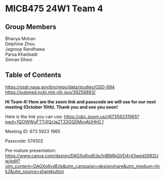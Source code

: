 # MICB475 24W1 Team 4

## Group Members
Bhavya Mohan\
Delphine Zhou\
Jagroop Randhawa\
Parsa Khanbadr\
Simran Dhesi

## Table of Contents

https://osdr.nasa.gov/bio/repo/data/studies/OSD-694
https://pubmed.ncbi.nlm.nih.gov/39256883/


**Hi Team 4! Here are the zoom link and passcode we will use for our next meeting (October 10th). Thank you and see you soon!**

Here is the link you can use: https://ubc.zoom.us/j/67359231965?pwd=1QOWWuFTTjXQcla2T32GQ5MoyAUHhG.1

Meeting ID: 673 5923 1965

Passcode: 574502


Pre-mature presentation: https://www.canva.com/design/DAGXo6vdEds/lnBNRkQVD4r43wed26R2Uw/edit?utm_content=DAGXo6vdEds&utm_campaign=designshare&utm_medium=link2&utm_source=sharebutton
